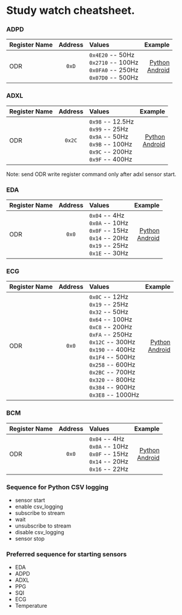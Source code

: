 # Study watch cheatsheet.

### ADPD

| Register Name | Address| Values  | Example|
| ------------- |:-------------:| :-----|-----:|
| ODR     | `0xD` |`0x4E20` -- 50Hz <br> `0x2710` -- 100Hz<br> `0x0FA0` -- 250Hz <br> `0x07D0` -- 500Hz | [Python](https://analogdevicesinc.github.io/study-watch-sdk/python/_rst/adi_study_watch.application.html#adi_study_watch.application.adpd_application.ADPDApplication.write_register) <br> [Android](https://analogdevicesinc.github.io/study-watch-sdk/android/com/analog/study_watch_sdk/application/ADPDApplication.html#writeRegister-long:A:A-)|

### ADXL

| Register Name | Address| Values  | Example|
| ------------- |:-------------:| :-----|-----:|
| ODR     | `0x2C` | `0x98` -- 12.5Hz <br> `0x99` -- 25Hz <br> `0x9A` -- 50Hz <br> `0x9B` -- 100Hz <br> `0x9C` -- 200Hz <br> `0x9F` -- 400Hz| [Python](https://analogdevicesinc.github.io/study-watch-sdk/python/_rst/adi_study_watch.application.html#adi_study_watch.application.adxl_application.ADXLApplication.write_register) <br> [Android](https://analogdevicesinc.github.io/study-watch-sdk/android/com/analog/study_watch_sdk/application/ADXLApplication.html#writeRegister-long:A:A-)|

Note: send ODR write register command only after adxl sensor start.

### EDA

| Register Name | Address| Values  | Example|
| ------------- |:-------------:| :-----|-----:|
| ODR     | `0x0` | `0x04` -- 4Hz <br>  `0x0A` -- 10Hz<br> `0x0F` -- 15Hz<br>`0x14` -- 20Hz<br> `0x19` -- 25Hz<br> `0x1E` -- 30Hz|  [Python](https://analogdevicesinc.github.io/study-watch-sdk/python/_rst/adi_study_watch.application.html#adi_study_watch.application.eda_application.EDAApplication.write_library_configuration) <br> [Android](https://analogdevicesinc.github.io/study-watch-sdk/android/com/analog/study_watch_sdk/application/EDAApplication.html#writeLibraryConfiguration-long:A:A-)|

### ECG

| Register Name | Address| Values  | Example|
| ------------- |:-------------:| :-----|-----:|
| ODR     | `0x0` | `0x0C` -- 12Hz<br> `0x19` -- 25Hz<br> `0x32` -- 50Hz<br>`0x64` -- 100Hz<br>`0xC8` -- 200Hz<br> `0xFA` -- 250Hz<br>`0x12C` -- 300Hz<br> `0x190` -- 400Hz<br> `0x1F4` -- 500Hz<br> `0x258` -- 600Hz<br> `0x2BC` -- 700Hz<br> `0x320` -- 800Hz<br> `0x384` -- 900Hz<br> `0x3E8` -- 1000Hz |  [Python](https://analogdevicesinc.github.io/study-watch-sdk/python/_rst/adi_study_watch.application.html#adi_study_watch.application.ecg_application.ECGApplication.write_library_configuration) <br> [Android](https://analogdevicesinc.github.io/study-watch-sdk/android/com/analog/study_watch_sdk/application/ECGApplication.html#writeLibraryConfiguration-long:A:A-)|

### BCM

| Register Name | Address| Values  | Example|
| ------------- |:-------------:| :-----|-----:|
| ODR     | `0x0` | `0x04` -- 4Hz<br> `0x0A` -- 10Hz<br> `0x0F` -- 15Hz<br> `0x14` -- 20Hz<br> `0x16` -- 22Hz |  [Python](https://analogdevicesinc.github.io/study-watch-sdk/python/_rst/adi_study_watch.application.html#adi_study_watch.application.bcm_application.BCMApplication.write_library_configuration) <br> [Android](https://analogdevicesinc.github.io/study-watch-sdk/android/com/analog/study_watch_sdk/application/BCMApplication.html#writeLibraryConfiguration-long:A:A-)|

### Sequence for Python CSV logging

- sensor start
- enable csv_logging
- subscribe to stream
- wait
- unsubscribe to stream
- disable csv_logging
- sensor stop

### Preferred sequence for starting sensors

- EDA
- ADPD
- ADXL
- PPG
- SQI
- ECG
- Temperature
